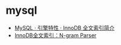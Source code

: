 # mysql
- [MySQL · 引擎特性 · InnoDB 全文索引简介](http://mysql.taobao.org/monthly/2015/10/01/)
- [InnoDB全文索引：N-gram Parser](http://mysqlserverteam.com/innodb%E5%85%A8%E6%96%87%E7%B4%A2%E5%BC%95%EF%BC%9An-gram-parser/)